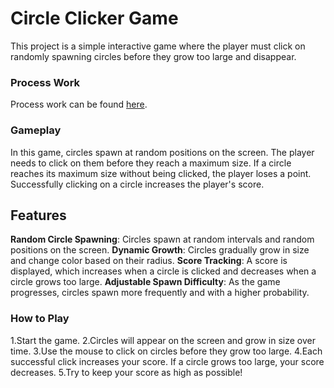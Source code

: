 # Circle Clicker Game
This project is a simple interactive game where the player must click on randomly spawning circles before they grow too large and disappear.

### Process Work

Process work can be found [here](process-work).

### Gameplay
In this game, circles spawn at random positions on the screen. The player needs to click on them before they reach a maximum size. If a circle reaches its maximum size without being clicked, the player loses a point. Successfully clicking on a circle increases the player's score.

## Features
**Random Circle Spawning**: Circles spawn at random intervals and random positions on the screen.
**Dynamic Growth**: Circles gradually grow in size and change color based on their radius.
**Score Tracking**: A score is displayed, which increases when a circle is clicked and decreases when a circle grows too large.
**Adjustable Spawn Difficulty**: As the game progresses, circles spawn more frequently and with a higher probability.

### How to Play
1.Start the game.
2.Circles will appear on the screen and grow in size over time.
3.Use the mouse to click on circles before they grow too large.
4.Each successful click increases your score. If a circle grows too large, your score decreases.
5.Try to keep your score as high as possible!